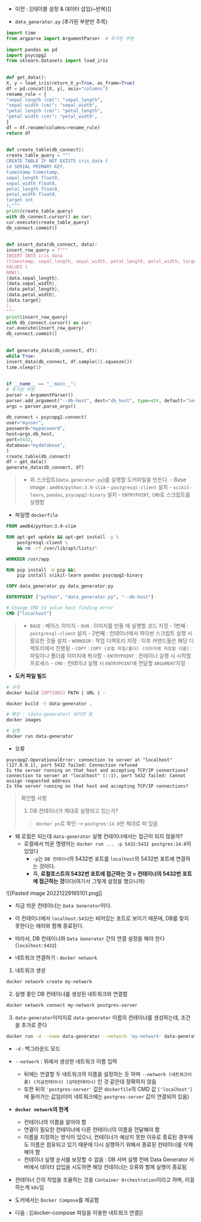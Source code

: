- 이전 : [[테이블 설정 & 데이터 삽입(~반복)]]

- `data_generator.py` (추가된 부분만 주목)
```python
import time  
from argparse import ArgumentParser  # 추가된 부분
  
import pandas as pd  
import psycopg2  
from sklearn.datasets import load_iris  
  
  
def get_data():  
X, y = load_iris(return_X_y=True, as_frame=True)  
df = pd.concat([X, y], axis="columns")  
rename_rule = {  
"sepal length (cm)": "sepal_length",  
"sepal width (cm)": "sepal_width",  
"petal length (cm)": "petal_length",  
"petal width (cm)": "petal_width",  
}  
df = df.rename(columns=rename_rule)  
return df  
  
  
def create_table(db_connect):  
create_table_query = """  
CREATE TABLE IF NOT EXISTS iris_data (  
id SERIAL PRIMARY KEY,  
timestamp timestamp,  
sepal_length float8,  
sepal_width float8,  
petal_length float8,  
petal_width float8,  
target int  
);"""  
print(create_table_query)  
with db_connect.cursor() as cur:  
cur.execute(create_table_query)  
db_connect.commit()  
  
  
def insert_data(db_connect, data):  
insert_row_query = f"""  
INSERT INTO iris_data  
(timestamp, sepal_length, sepal_width, petal_length, petal_width, target)  
VALUES (  
NOW(),  
{data.sepal_length},  
{data.sepal_width},  
{data.petal_length},  
{data.petal_width},  
{data.target}  
);  
"""  
print(insert_row_query)  
with db_connect.cursor() as cur:  
cur.execute(insert_row_query)  
db_connect.commit()  
  
  
def generate_data(db_connect, df):  
while True:  
insert_data(db_connect, df.sample(1).squeeze())  
time.sleep(1)  
  
  
if __name__ == "__main__":  
# 추가된 부분
parser = ArgumentParser()  
parser.add_argument("--db-host", dest="db_host", type=str, default="localhost")  
args = parser.parse_args()  
  
db_connect = psycopg2.connect(  
user="myuser",  
password="mypassword",  
host=args.db_host,  
port=5432,  
database="mydatabase",  
)  
create_table(db_connect)  
df = get_data()  
generate_data(db_connect, df)
```

> - 위 스크립트(`data.generator.py`)를 실행할 도커파일을 만든다.
		- Base image : `amd64/python:3.9-slim`
		- `postgresql-client` 설치
		- `scikit-learn`, `pandas`, `psycopg2-binary` 설치
		- `ENTRYPOINT`, `CMD`로 스크립트를 실행함

- 파일명 `dockerfile`
```dockerfile
FROM amd64/python:3.9-slim

RUN apt-get update && apt-get install -y \
    postgresql-client \
    && rm -rf /var/lib/apt/lists/*

WORKDIR /usr/app

RUN pip install -U pip &&\
    pip install scikit-learn pandas psycopg2-binary

COPY data_generator.py data_generator.py

ENTRYPOINT ["python", "data_generator.py", "--db-host"]

# Change CMD to solve host finding error
CMD ["localhost"]
```
> - `BASE` : 베이스 이미지
	- `RUN` : 이미지를 만들 때 실행할 코드 지정
		- 1번째 : `postgresql-client` 설치
		- 2번째 : 컨테이너에서 파이썬 스크립트 실행 시 필요한 것들 설치
	- `WORKDIR` : 작업 디렉토리 지정 : 이후 커맨드들은 해당 디렉토리에서 진행됨
	- `COPY` : `COPY (로컬 파일/폴더) (이미지에 저장할 이름)` : 파일이나 폴더를 이미지에 복사함
	- `ENTRYPOINT` : 컨테이너 실행 시 시작할 프로세스
	- `CMD` : 컨테이너 실행 시 `ENTRYPOINT`에 전달할 `ARGUMENT`지정

- **도커 파일 빌드**
```sh
# 규칙
docker build [OPTIONS] PATH | URL | -
```
```sh
docker build -t data-generator .

# 확인 : (data-generator) 보이면 됨
docker images

# 실행
docker run data-generator
```

- 오류
```
psycopg2.OperationalError: connection to server at "localhost" (127.0.0.1), port 5432 failed: Connection refused  
Is the server running on that host and accepting TCP/IP connections?  
connection to server at "localhost" (::1), port 5432 failed: Cannot assign requested address  
Is the server running on that host and accepting TCP/IP connections?
```
> 확인할 사항
> 1. DB 컨테이너가 제대로 실행되고 있는가?
>> `docker ps`로 확인 -> `postgres:14.0`만 제대로 떠 있음

-  왜 로컬은 되는데 `data-generator` 실행 컨테이너에서는 접근이 되지 않을까?
	- 로컬에서 띄운 명령어는 `docker run ... -p 5432:5432 postgres:14.0`이 있었다
		- `-p`는 `DB 컨테이너`의 5432번 포트를 `localhost`의 5432번 포트에 연결하는 것이다.
		- 즉, **로컬호스트의 5432번 포트에 접근하는 것 = 컨테이너의 5432번 포트에 접근하는 것**이다(여기서 그렇게 설정을 했으니까)

![[Pasted image 20221229165101.png]]
- 지금 띄운 컨테이너는 `Data Generator`이다.
- 이 컨테이너에서 `localhost:5432`는 비어있는 포트로 보이기 때문에, DB를 찾지 못한다는 에러와 함께 종료된다.
- 따라서, DB 컨테이너와 `Data Generator` 간의 연결 설정을 해야 한다(`localhost:5432`)

- 네트워크 연결하기 : `docker network`
1) 네트워크 생성
```sh
docker network create my-network
```

2) 실행 중인 DB 컨테이너를 생성된 네트워크와 연결함
```sh
docker network connect my-network postgres-server
```

3) `data-generator`이미지로 `data-generator` 이름의 컨테이너를 생성하는데, 조건을 추가로 준다
```sh
docker run -d --name data-generator --network 'my-network' data-generator 'postgres-server'
```
- `-d` : 백그라운드 모드
- `--network` : 위에서 생성한 네트워크 이름 입력
	- 뒤에는 연결할 두 네트워크의 이름을 설정하는 듯 하며 `--network (네트워크이름) (지금컨테이너) (상대컨테이너)` 인 것 같은데 정확하지 않음
	- 또한 뒤의 `'postgres-server'` 값은 `dockerfile`의 CMD 값 `['localhost']` 에 들어가는 값임(이미 네트워크에는 `postgres-server` 값이 연결되어 있음)

- **`docker network`의 한계**
	- 컨테이너의 이름을 알아야 함
	- 연결이 필요한 컨테이너에 다른 컨테이너의 이름을 전달해야 함
	- 이름을 지정하는 방식이 있으나, 컨테이너가 예상치 못한 이유로 종료된 경우에도 이름은 점유되고 있기 때문에 다시 실행하기 위해서 종료된 컨테이너를 삭제해야 함
	- 컨테이너 실행 순서를 보장할 수 없음 : DB 서버 실행 전에 Data Generator 서버에서 데이터 삽입을 시도하면 해당 컨테이너는 오류와 함께 실행이 종료됨

- 컨테이너 간의 작업을 조율하는 것을 `Container Orchestration`이라고 하며, 이걸 하는게 `k8s`임
- 도커에서는 `Docker Compose`를 제공함

- 다음 : [[docker-compose 파일을 이용한 네트워크 연결]]